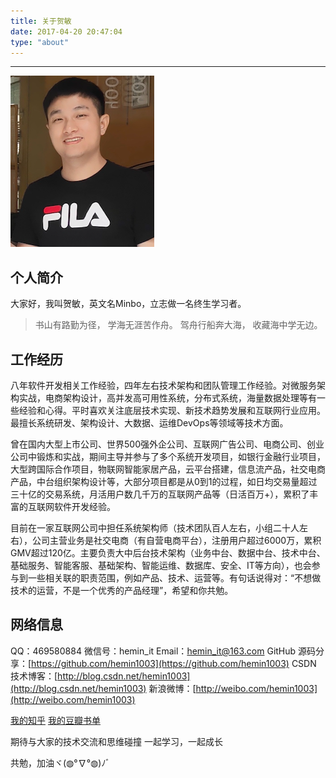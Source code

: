 ```yaml
---
title: 关于贺敏
date: 2017-04-20 20:47:04
type: "about"
---
```

***
![avatar](../uploads/avatar.png)

## 个人简介

大家好，我叫贺敏，英文名Minbo，立志做一名终生学习者。

>书山有路勤为径，
学海无涯苦作舟。
驾舟行船奔大海，
收藏海中学无边。

## 工作经历

八年软件开发相关工作经验，四年左右技术架构和团队管理工作经验。对微服务架构实战，电商架构设计，高并发高可用性系统，分布式系统，海量数据处理等有一些经验和心得。平时喜欢关注底层技术实现、新技术趋势发展和互联网行业应用。最擅长系统研发、架构设计、大数据、运维DevOps等领域等技术方面。

曾在国内大型上市公司、世界500强外企公司、互联网广告公司、电商公司、创业公司中锻炼和实战，期间主导并参与了多个系统开发项目，如银行金融行业项目，大型跨国际合作项目，物联网智能家居产品，云平台搭建，信息流产品，社交电商产品，中台组织架构设计等，大部分项目都是从0到1的过程，如日均交易量超过三十亿的交易系统，月活用户数几千万的互联网产品等（日活百万+），累积了丰富的互联网软件开发经验。

目前在一家互联网公司中担任系统架构师（技术团队百人左右，小组二十人左右），公司主营业务是社交电商（有自营电商平台），注册用户超过6000万，累积GMV超过120亿。主要负责大中后台技术架构（业务中台、数据中台、技术中台、基础服务、智能客服、基础架构、智能运维、数据库、安全、IT等方向），也会参与到一些相关联的职责范围，例如产品、技术、运营等。有句话说得对：“不想做技术的运营，不是一个优秀的产品经理”，希望和你共勉。

## 网络信息

QQ：469580884
微信号：hemin_it
Email：hemin_it@163.com
GitHub 源码分享：[https://github.com/hemin1003](https://github.com/hemin1003)
CSDN 技术博客：[http://blog.csdn.net/hemin1003](http://blog.csdn.net/hemin1003)
新浪微博：[http://weibo.com/hemin1003](http://weibo.com/hemin1003)

[我的知乎](https://www.zhihu.com/people/hemin1003/activities)
[我的豆瓣书单](https://book.douban.com/people/hemin1003/)


期待与大家的技术交流和思维碰撞
一起学习，一起成长

共勉，加油ヾ(◍°∇°◍)ﾉﾞ

